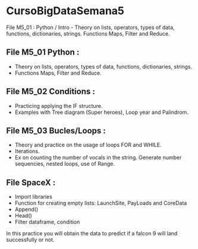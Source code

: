 # CursoBigDataSemana5
File M5_01 : Python / Intro - Theory on lists, operators, types of data, functions, dictionaries, strings. Functions Maps, Filter and Reduce.
## File M5_01 Python :

- Theory on lists, operators, types of data, functions, dictionaries, strings.
- Functions Maps, Filter and Reduce.
  
## File M5_02 Conditions :

- Practicing applying the IF structure.
- Examples with Tree diagram (Super heroes), Loop year and Palindrom.
 
## File M5_03 Bucles/Loops :

- Theory and practice on the usage of loops FOR and WHILE.
- Iterations.
- Ex on counting the number of vocals in the string. Generate number sequencies, nested loops, use of Range. 

## File SpaceX :

- Import libraries
- Function for creating empty lists: LaunchSite, PayLoads and CoreData
- Append()
- Head()
- Filter dataframe, condition

In this practice you will obtain the data to predict if a falcon 9 will land successfully or not.
